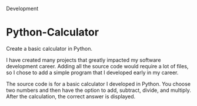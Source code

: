 Development

# Python-Calculator
Create a basic calculator in Python.

I have created many projects that greatly impacted my software development career. Adding all the source code would require a lot of files, so I chose to add a simple program that I developed early in my career.

The source code is for a basic calculator I developed in Python. You choose two numbers and then have the option to add, subtract, divide, and multiply. After the calculation, the correct answer is displayed.

